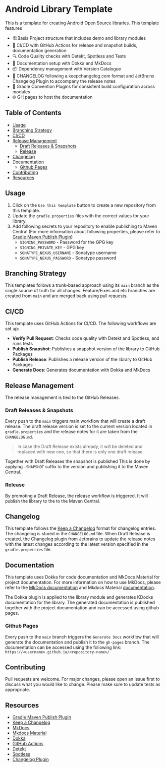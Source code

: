  # Android Library Template

This is a template for creating Android Open Source libraries. This template features

-  🏗️Basis Project structure that includes demo and library modules
- 🚀 CI/CD with GitHub Actions for release and snapshot builds, documentation generation
- 🔍 Code Quality checks with Detekt, Spotless and Tests
- 📕 Documentation setup with Dokka and MkDocs
- 📦 Dependency management with Version Catalogue
- 📝 CHANGELOG following a keepchangelog.com format and JetBrains Changelog Plugin to accompany the release notes
- 🔧 Gradle Convention Plugins for consistent build configuration across modules
- 🌐 GH pages to host the documentation

## Table of Contents
  - [Usage](#usage)
  - [Branching Strategy](#branching-strategy)
  - [CI/CD](#cicd)
  - [Release Management](#release-management)
    - [Draft Releases \& Snapshots](#draft-releases--snapshots)
    - [Release](#release)
  - [Changelog](#changelog)
  - [Documentation](#documentation)
    - [Github Pages](#github-pages)
  - [Contributing](#contributing)
  - [Resources](#resources)

## Usage
1. Click on the `Use this template` button to create a new repository from this template.
2. Update the `gradle.properties` files with the correct values for your library.
3. Add following secrets to your repository to enable publishing to Maven Central (For more information about following properties, please refer to [Gradle Maven Publish Plugin](https://vanniktech.github.io/gradle-maven-publish-plugin/central/))
   - `SIGNING_PASSWORD` -  Password for the GPG key
   - `SIGNING_PRIVATE_KEY` - GPG key
   - `SONATYPE_NEXUS_USERNAME` - Sonatype username
   - `SONATYPE_NEXUS_PASSWORD` - Sonatype password


## Branching Strategy

This templates follows a trunk-based approach using its `main` branch as the single source of truth
for all changes.
Feature/Fixes and etc branches are created from `main` and are merged back using pull requests.

## CI/CD

This template uses GitHub Actions for CI/CD. The following workflows are set up:

- **Verify Pull Request**: Checks code quality with Detekt and Spotless, and runs tests
- **Publish Snapshot**: Publishes a snapshot version of the library to GitHub Packages
- **Publish Release**: Publishes a release version of the library to GitHub Packages
- **Generate Docs**: Generates documentation with Dokka and MkDocs


## Release Management

The release management is tied to the GitHub Releases.

### Draft Releases & Snapshots

Every push to the `main` triggers main workflow that will create a draft release. The draft release
version is set to the current version located in `gradle.properties` and the release notes for it
are taken from the `CHANGELOG.md`.

> In case the Draft Release exists already, it will be deleted and replaced with new one, so that
> there is only one draft release.

Together with Draft Releases the snapshot is published
This is done by applying `-SNAPSHOT` suffix to the version and publishing it to the Maven Central.

### Release

By promoting a Draft Release, the release workflow is triggered. It will publish the library to the
to the Maven Central.

## Changelog

This template follows the [Keep a Changelog](https://keepachangelog.com/en/1.0.0/) format for
changelog entries. The changelog is stored in the `CHANGELOG.md` file.
When Draft Release is created, the Changelog plugin from Jetbrains to update the release notes with the latest changes according
to the latest version specified in the `gradle.properties` file.

## Documentation

This template uses Dokka for code documentation and MkDocs Material for project documentation.
For more information on how to use MkDocs, please refer to
the [MkDocs documentation](https://www.mkdocs.org/) and Mkdocs
Material [documentation](https://squidfunk.github.io/mkdocs-material/).

The Dokka plugin is applied to the library module and generates KDocks documentation for the
library. The generated documentation is published together with the project documentation and can be
accessed using github pages.

### Github Pages
Every push to the `main` branch triggers the `Generate Docs` workflow that will generate the documentation and 
publish it to the `gh-pages` branch. The documentation can be accessed using the following link: 
`https://<username>.github.io/<repository-name>/`


## Contributing
Pull requests are welcome. For major changes, please open an issue first to discuss what you would like to change.
Please make sure to update tests as appropriate.


## Resources
- [Gradle Maven Publish Plugin](https://vanniktech.github.io/gradle-maven-publish-plugin/central/)
- [Keep a Changelog](https://keepachangelog.com/en/1.0.0/)
- [MkDocs](https://www.mkdocs.org/)
- [Mkdocs Material](https://squidfunk.github.io/mkdocs-material/)
- [Dokka](https://github.com/Kotlin/dokka)
- [GitHub Actions](https://docs.github.com/en/actions)
- [Detekt](https://detekt.github.io/detekt/)
- [Spotless](https://github.com/diffplug/spotless)
- [Changelog Plugin](https://github.com/JetBrains/gradle-changelog-plugin)

